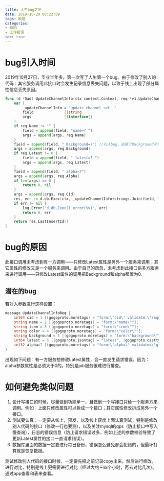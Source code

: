 ```yaml
---
title: 人生bug之地
date: 2019-10-29 08:23:09
tags: 缺陷
categories: 
- 缺陷
- 工作错误
toc: true
---
```

# bug引入时间
2019年10月27日，毕业半年多，第一次写了人生第一个bug。由于修改了别人的代码：其它服务调用此接口时会发生记录信息丢失问题，以致于线上出现了部分属性信息丢失原因。
```go
func (d *Dao) UpdateChannelInfo(ctx context.Context, req *v1.UpdateChannelInfoReq) (int64, error) {
	var (
		_updateChannelInfo = "update channel set  "
		field              []string
		args               []interface{}
	)
	if req.Name != "" {
		field = append(field, "name=? ")
		args = append(args, req.Name)
	}
	field = append(field, " Background=?") //引入bug，去掉了Background不为""的判断
	args = append(args, req.Background)
	if req.Latest != 0 {
		field = append(field, " latest=? ")
		args = append(args, req.Latest)
	}
	field = append(field, " alpha=?")
	args = append(args, req.Alpha)
	if len(args) == 0 {
		return 0, nil
	}
	args = append(args, req.Cid)
	res, err := d.db.Exec(ctx, _updateChannelInfo+strings.Join(field, ",")+" where cid=? ;", args...)
	if err != nil {
		log.Error("d.db.Exec() error(%v)", err)
		return 0, err
	}
	return res.LastInsertId()
}
```

# bug的原因

此接口调用未考虑到有一方调用——只修改Latest属性是另外一个服务来调用；其它属性的修改又是一个服务来调用。由于自己的疏忽，未考虑到此接口供多方服务来进行调用——只修改Latest属性的调用把Background和alpha都置为0.

## 潜在的bug

若对入参数进行这样设置：
```go
message UpdateChannelInfoReq {
    int64 cid = 1 [(gogoproto.moretags) = "form:\"cid\" validate:\"required,min=1\""];
	string name = 2 [(gogoproto.moretags) = "form:\"name\""];
    string icon = 3 [(gogoproto.moretags) = "form:\"icon\""];
    string color = 4 [(gogoproto.moretags) = "form:\"color\""];
    string background = 5 [(gogoproto.moretags) = "form:\"background\""];
	int64 latest = 6 [(gogoproto.jsontag) = "latest", (gogoproto.casttype) = "go-common/library/time.Time"];
    int32 alpha=7 [(gogoproto.moretags) = "form:\"alpha\" validate=\"gt=0\""];
}
```
出现如下问题：有一方服务想修改Latest属性，会一直发生请求错误。因为：alpha参数属性是必须大于0的。特别是job服务很难进行排查。
# 如何避免类似问题

1. 设计写接口的时候，尽量做到功能单一，且做到一个写接口只给一个服务方来调用。例如：上面只修改属性可以拆成一个接口；其它属性修改拆成另外一个接口。
2. 测试要认真：一定要从线上，预发，以及线上灰度上面认真测试，特别是修改别人代码的接口（修改一行也要测），以及关注mysql的qps（防止接口中写入慢查询），日志的错误信息（防止请求错误过多，例如上述的参数校验导致了更新Latest属性的接口一直请求错误）。
3. 数据库里面的数据一定要进行每日备份，错误怎么避免都会犯错的，但最坏打算就是恢复数据。

测试修改别人代码的接口时候，一定要先把之前记录copy出来，然后进行修改，进行对比，特别是线上更需要进行对比（经过大约三四个小时，再去对比几次）。通过app查看和表来查看。